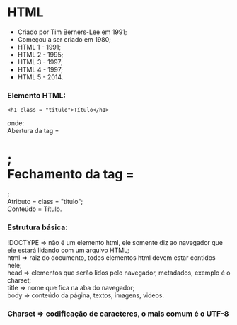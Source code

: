 # HTML

- Criado por Tim Berners-Lee em 1991;  
- Começou a ser criado em 1980;  
- HTML 1 - 1991;  
- HTML 2 - 1995;  
- HTML 3 - 1997;  
- HTML 4 - 1997;  
- HTML 5 - 2014.  

### Elemento HTML:

```console
<h1 class = "titulo">Título</h1>
```
onde:  
Abertura da tag = <h1 class="titulo">;  
Fechamento da tag = </h1>;  
Atributo = class = "titulo";  
Conteúdo = Título.  

### Estrutura básica:

<!DOCTYPE html>
<html>
  <head>
    <meta>
    <title></title>
  </head>
  <body>
  </body>
</html>

!DOCTYPE => não é um elemento html, ele somente diz ao navegador que ele estará lidando com um arquivo HTML;  
html => raiz do documento, todos elementos html devem estar contidos nele;  
head => elementos que serão lidos pelo navegador, metadados, exemplo é o charset;  
title => nome que fica na aba do navegador;  
body => conteúdo da página, textos, imagens, videos.   

### Charset => codificação de caracteres, o mais comum é o UTF-8 